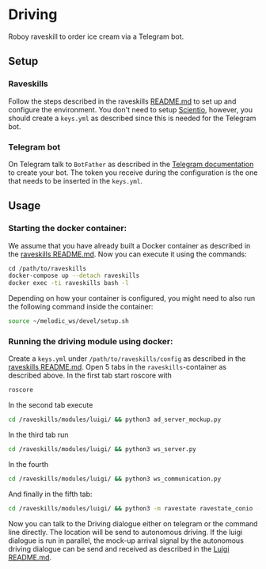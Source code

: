 # Driving
Roboy raveskill to order ice cream via a Telegram bot.

## Setup

### Raveskills
Follow the steps described in the raveskills [README.md](../../README.md) to set up and configure the environment. You don't need to setup [Scientio](https://github.com/roboy/scientio), however, you should create a `keys.yml` as described since this is needed for the Telegram bot.

### Telegram bot
On Telegram talk to `BotFather` as described in the [Telegram documentation](https://core.telegram.org/bots#6-botfather) to create your bot. The token you receive during the configuration is the one that needs to be inserted in the `keys.yml`.


## Usage
### Starting the docker container:
We assume that you have already built a Docker container as described in the [raveskills README.md](../../README.md). Now you can execute it using the commands: 
```bash
cd /path/to/raveskills
docker-compose up --detach raveskills
docker exec -ti raveskills bash -l
```
Depending on how your container is configured, you might need to also run the following command inside the container:
```bash
source ~/melodic_ws/devel/setup.sh
```

### Running the driving module using docker:
Create a `keys.yml` under `/path/to/raveskills/config` as described in the [raveskills README.md](../../README.md).
Open 5 tabs in the `raveskills`-container as described above. In the first tab start roscore with
```bash
roscore
```
In the second tab execute
```bash
cd /raveskills/modules/luigi/ && python3 ad_server_mockup.py
```
In the third tab run
```bash
cd /raveskills/modules/luigi/ && python3 ws_server.py
```
In the fourth
```bash
cd /raveskills/modules/luigi/ && python3 ws_communication.py
```
And finally in the fifth tab: 
```bash
cd /raveskills/modules/luigi/ && python3 -m ravestate ravestate_conio -f /raveskills/config/roboy_telegram_bot_master.yml -f /raveskills/config/keys.yml
```
Now you can talk to the Driving dialogue either on telegram or the command line directly. The location will be send to autonomous driving. If the luigi dialogue is run in parallel, the mock-up arrival signal by the autonomous driving dialogue can be send and received as described in the [Luigi README.md](../luigi/README.md).